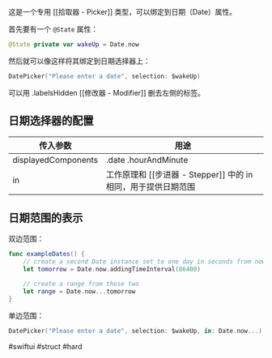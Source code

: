 这是一个专用 [[拾取器 - Picker]] 类型，可以绑定到日期（Date）属性。

首先要有一个 `@State` 属性：

```swift
@State private var wakeUp = Date.now
```

然后就可以像这样将其绑定到日期选择器上：

```swift
DatePicker("Please enter a date", selection: $wakeUp)
```

可以用 .labelsHidden [[修改器 - Modifier]] 删去左侧的标签。

## 日期选择器的配置

| 传入参数 | 用途 |
| ---- | ---- |
| displayedComponents | .date .hourAndMinute |
| in | 工作原理和 [[步进器 - Stepper]] 中的 in 相同，用于提供日期范围 |

## 日期范围的表示

双边范围：

```swift
func exampleDates() {
    // create a second Date instance set to one day in seconds from now
    let tomorrow = Date.now.addingTimeInterval(86400)

    // create a range from those two
    let range = Date.now...tomorrow
}
```

单边范围：

```swift
DatePicker("Please enter a date", selection: $wakeUp, in: Date.now...)
```

#swiftui #struct #hard 